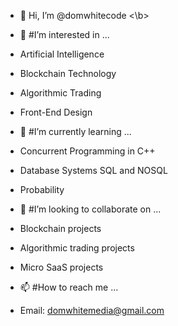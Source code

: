 - 👋 Hi, I’m @domwhitecode
<\b>
- 👀 #I’m interested in ...
- Artificial Intelligence
- Blockchain Technology
- Algorithmic Trading
- Front-End Design

- 🌱 #I’m currently learning ...
- Concurrent Programming in C++
- Database Systems SQL and NOSQL
- Probability

- 💞️ #I’m looking to collaborate on ...
- Blockchain projects
- Algorithmic trading projects
- Micro SaaS projects 


- 📫 #How to reach me ...
- Email: domwhitemedia@gmail.com

<!---
domwhitecode/domwhitecode is a ✨ special ✨ repository because its `README.md` (this file) appears on your GitHub profile.
You can click the Preview link to take a look at your changes.
--->
